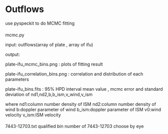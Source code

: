 # Outflows
use pyspeckit to do MCMC fitting

####
mcmc.py

input:
outflows(array of plate , array of ifu)

output:

plate-ifu_mcmc_bins.png : plots of fitting result

plate-ifu_correlation_bins.png : correlation and distribution of each parameters

plate-ifu_bins.fits :
95% HPD interval  mean value , mcmc error and standard deviation of nd1,nd2,b,b_ism,v_wind,v_ism

where 
nd1:column number density of ISM
nd2:column number density of wind
b:doppler parameter of wind
b_ism:doppler parameter of ISM
v0:wind velocity
v_ism:ISM velocity
####

####
7443-12703.txt
qualified bin number of 7443-12703
choose by eye
####
